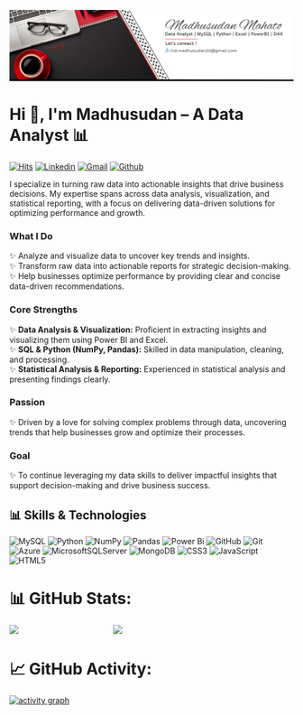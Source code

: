 ![External Image](https://github.com/ind-madhusudan/ind-madhusudan/blob/main/LinkedIn_Banner.png)

<h1>Hi 👋, I'm Madhusudan – A Data Analyst 📊</h1>

[![Hits](https://hits.seeyoufarm.com/api/count/incr/badge.svg?url=https%3A%2F%2Fgithub.com%2Find-madhusudan%2Find-madhusudan&count_bg=%2379C83D&title_bg=%23555555&icon=&icon_color=%23E7E7E7&title=Profile+Views&edge_flat=false)](https://hits.seeyoufarm.com)
[![Linkedin](https://img.shields.io/badge/-LinkedIn-blue?style=flat&logo=Linkedin&logoColor=white)](https://www.linkedin.com/in/madhusudan-mahato/)
[![Gmail](https://img.shields.io/badge/-Gmail-c14438?style=flat&logo=Gmail&logoColor=white)](mailto:ind.madhusudan20@gmail.com)
[![Github](https://img.shields.io/github/followers/ind-madhusudan?label=Follow&style=social)](https://github.com/ind-madhusudan)
<!--[![Twitter Badge](https://img.shields.io/badge/-Twitter-1da1f2?labelColor=1da1f2&logo=twitter&logoColor=white&link=https://twitter.com/hejazizo)](https://twitter.com/hejazizo)
[![Website Badge](https://img.shields.io/badge/-Website-c14438?style=flat&logo=Google-Chrome&logoColor=white&link=https://pytopia.ai)](https://pytopia.ai)
[![Instagram Badge](https://img.shields.io/badge/-Instagram-purple?logo=instagram&logoColor=white&link=https://instagram.com/rustic_madhusudan/)](https://www.instagram.com/rustic_madhusudan)
-->

I specialize in turning raw data into actionable insights that drive business decisions. My expertise spans across data analysis, visualization, and statistical reporting, with a focus on delivering data-driven solutions for optimizing performance and growth.

### What I Do
✨ Analyze and visualize data to uncover key trends and insights.  
✨ Transform raw data into actionable reports for strategic decision-making.  
✨ Help businesses optimize performance by providing clear and concise data-driven recommendations.

### Core Strengths
✨ **Data Analysis & Visualization:** Proficient in extracting insights and visualizing them using Power BI and Excel.  
✨ **SQL & Python (NumPy, Pandas):** Skilled in data manipulation, cleaning, and processing.  
✨ **Statistical Analysis & Reporting:** Experienced in statistical analysis and presenting findings clearly.

### Passion
✨ Driven by a love for solving complex problems through data, uncovering trends that help businesses grow and optimize their processes.

### Goal
✨ To continue leveraging my data skills to deliver impactful insights that support decision-making and drive business success.

## 📊 Skills & Technologies
![MySQL](https://img.shields.io/badge/mysql-4479A1.svg?style=for-the-badge&logo=mysql&logoColor=white) ![Python](https://img.shields.io/badge/python-3670A0?style=for-the-badge&logo=python&logoColor=ffdd54)  ![NumPy](https://img.shields.io/badge/numpy-%23013243.svg?style=for-the-badge&logo=numpy&logoColor=white) ![Pandas](https://img.shields.io/badge/pandas-%23150458.svg?style=for-the-badge&logo=pandas&logoColor=white)  ![Power Bi](https://img.shields.io/badge/power_bi-F2C811?style=for-the-badge&logo=powerbi&logoColor=black) ![GitHub](https://img.shields.io/badge/github-%23121011.svg?style=for-the-badge&logo=github&logoColor=white) ![Git](https://img.shields.io/badge/git-%23F05033.svg?style=for-the-badge&logo=git&logoColor=white) ![Azure](https://img.shields.io/badge/azure-%230072C6.svg?style=for-the-badge&logo=microsoftazure&logoColor=white) ![MicrosoftSQLServer](https://img.shields.io/badge/Microsoft%20SQL%20Server-CC2927?style=for-the-badge&logo=microsoft%20sql%20server&logoColor=white)  ![MongoDB](https://img.shields.io/badge/MongoDB-%234ea94b.svg?style=for-the-badge&logo=mongodb&logoColor=white)  ![CSS3](https://img.shields.io/badge/css3-%231572B6.svg?style=for-the-badge&logo=css3&logoColor=white) ![JavaScript](https://img.shields.io/badge/javascript-%23323330.svg?style=for-the-badge&logo=javascript&logoColor=%23F7DF1E) ![HTML5](https://img.shields.io/badge/html5-%23E34F26.svg?style=for-the-badge&logo=html5&logoColor=white)


# 📊 GitHub Stats:
<div>
  <img width="36.5%" align="left" src="https://github-readme-stats.vercel.app/api?username=ind-madhusudan&theme=dark&hide_border=false&include_all_commits=true&count_private=false" />
  <img width="40%"  src="https://github-readme-streak-stats.herokuapp.com/?user=ind-madhusudan&theme=dark&hide_border=false" />
</div>

# 📈 GitHub Activity:
[![activity graph](https://github-readme-activity-graph.vercel.app/graph?username=ind-madhusudan&bg_color=0d1117&color=58a6ff&line=58a6ff&point=f0f6fc&area=true&hide_border=true)](https://github.com/ind-madhusudan)

<!--![](https://github-readme-stats.vercel.app/api/top-langs/?username=ind-madhusudan&theme=dark&hide_border=false&include_all_commits=true&count_private=false&layout=compact)
## 🏆 GitHub Trophies
![](https://github-profile-trophy.vercel.app/?username=ind-madhusudan&theme=radical&no-frame=false&no-bg=false&margin-w=4)

---
[![](https://visitcount.itsvg.in/api?id=ind-madhusudan&icon=0&color=0)](https://visitcount.itsvg.in)
-->

